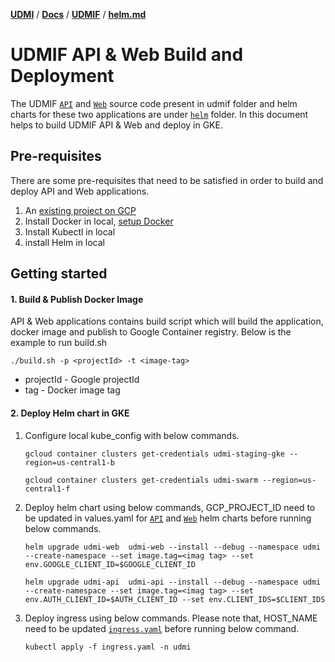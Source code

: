[**UDMI**](../../../) / [**Docs**](../../) / [**UDMIF**](../) / [**helm.md**](#)

# UDMIF API & Web Build and Deployment

The UDMIF [`API`](../../udmif/api) and [`Web`](../../udmif/web) source code present in udmif folder and helm charts for these two applications are under [`helm`](../../udmif/helm) folder. In this document helps to build UDMIF API & Web and deploy in GKE.

## Pre-requisites
There are some pre-requisites that need to be satisfied in order to build and deploy API and Web applications. 

1. An [existing project on GCP](https://cloud.google.com/resource-manager/docs/creating-managing-projects)
2. Install Docker in local, [setup Docker](https://cloud.google.com/container-registry/docs/quickstart)
3. Install Kubectl in local
4. install Helm in local

## Getting started

#### 1. Build & Publish Docker Image

 API & Web applications contains build script which will build the application, docker image and publish to Google Container registry. Below is the example to run build.sh

 ```
 ./build.sh -p <projectId> -t <image-tag>
 ```
   - projectId - Google projectId
   - tag - Docker image tag

#### 2. Deploy Helm chart in GKE

1. Configure local kube_config with below commands.
   ```
   gcloud container clusters get-credentials udmi-staging-gke --region=us-central1-b
   ```
   ```
   gcloud container clusters get-credentials udmi-swarm --region=us-central1-f
   ```

2. Deploy helm chart using below commands, GCP_PROJECT_ID need to be updated in values.yaml for [`API`](../../udmif/helm/udmi-api) and [`Web`](../../udmif/helm/udmi-web) helm charts before running below commands.
   ```
   helm upgrade udmi-web  udmi-web --install --debug --namespace udmi --create-namespace --set image.tag=<imag tag> --set env.GOOGLE_CLIENT_ID=$GOOGLE_CLIENT_ID
   ```
   ```
   helm upgrade udmi-api  udmi-api --install --debug --namespace udmi --create-namespace --set image.tag=<imag tag> --set env.AUTH_CLIENT_ID=$AUTH_CLIENT_ID --set env.CLIENT_IDS=$CLIENT_IDS
   ```
3. Deploy ingress using below commands. Please note that, HOST_NAME need to be updated [`ingress.yaml`](../../udmif/ingress.yaml) before running below command.

   ```
   kubectl apply -f ingress.yaml -n udmi
   ```

